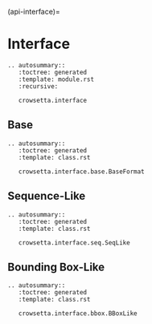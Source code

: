 (api-interface)=

# Interface

```{eval-rst}
.. autosummary::
   :toctree: generated
   :template: module.rst
   :recursive:

   crowsetta.interface
```

## Base

```{eval-rst}
.. autosummary::
   :toctree: generated
   :template: class.rst

   crowsetta.interface.base.BaseFormat
```

## Sequence-Like

```{eval-rst}
.. autosummary::
   :toctree: generated
   :template: class.rst

   crowsetta.interface.seq.SeqLike
```

## Bounding Box-Like

```{eval-rst}
.. autosummary::
   :toctree: generated
   :template: class.rst

   crowsetta.interface.bbox.BBoxLike
```
